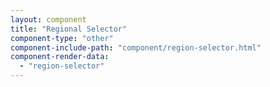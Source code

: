 ```yaml
---
layout: component
title: "Regional Selector"
component-type: "other"
component-include-path: "component/region-selector.html"
component-render-data:
  - "region-selector"
---
```

